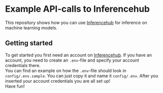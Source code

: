# Example API-calls to Inferencehub
This repository shows how you can use [Inferencehub](https://www.inferencehub.io) for inference on machine learning models. 
## Getting started
To get started you first need an account on [Inferencehub](https://www.inferencehub.io). If you have an account, you need to create an `.env`-file and specify your account credentials there.  
You can find an example on how the `.env`-file should look in `config/.env.sample`. You can just copy it and name it `config/.env`. After you inserted your account credentials you are all set up!  
Have fun!
